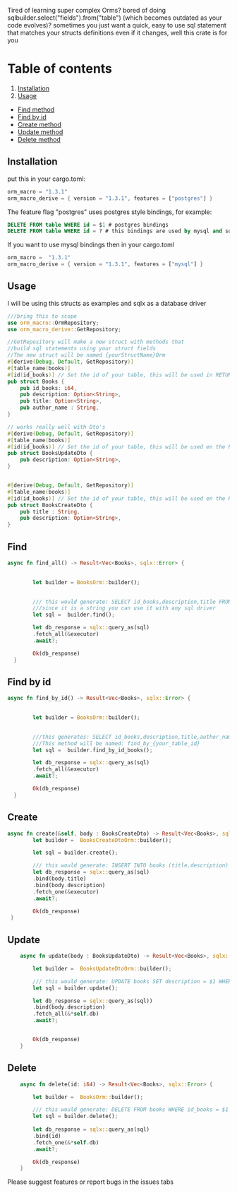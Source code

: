Tired of learning super complex Orms? bored of doing sqlbuilder.select("fields").from("table") (which becomes outdated as your code evolves)? 
sometimes you just want a quick, easy to use sql statement that matches your structs definitions even if it 
changes, well this crate is for you 

# Table of contents

 1. [Installation](#Installation)
 2. [Usage](#Usage)
* [Find method](#Find)
* [Find by id](#Find-by-id)
* [Create method](#Create)
* [Update method](#Update)
* [Delete method](#Delete)
 

## Installation

put this in your cargo.toml: 
```rust 
orm_macro = "1.3.1"
orm_macro_derive = { version = "1.3.1", features = ["postgres"] }  
```

The feature flag  "postgres"  uses postgres style bindings, for example: 
```sql
DELETE FROM table WHERE id = $1 # postgres bindings
DELETE FROM table WHERE id = ? # this bindings are used by mysql and sqlite
```
If you want to use mysql bindings then in your cargo.toml
```rust
orm_macro =  "1.3.1"
orm_macro_derive = { version = "1.3.1", features = ["mysql"] } 
```

## Usage
I will be using this structs as examples and sqlx as a database driver
```rust
///bring this to scope
use orm_macro::OrmRepository;
use orm_macro_derive::GetRepository;

//GetRepository will make a new struct with methods that 
//build sql statements using your struct fields
//The new struct will be named {yourStructName}Orm
#[derive(Debug, Default, GetRepository)]
#[table_name(books)]
#[id(id_books)] // Set the id of your table, this will be used in RETURNING and where clauses 
pub struct Books {
    pub id_books: i64,
    pub description: Option<String>,
    pub title: Option<String>,
    pub author_name : String,
}

// works really well with Dto's
#[derive(Debug, Default, GetRepository)]
#[table_name(books)]
#[id(id_books)] // Set the id of your table, this will be used en the RETURNING clauses 
pub struct BooksUpdateDto {
    pub description: Option<String>,
}


#[derive(Debug, Default, GetRepository)]
#[table_name(books)]
#[id(id_books)] // Set the id of your table, this will be used en the RETURNING clauses 
pub struct BooksCreateDto {
    pub title : String,
    pub description: Option<String>,
}

```
## Find 

``` rust 
async fn find_all() -> Result<Vec<Books>, sqlx::Error> {

    
        let builder = BooksOrm::builder();
    

        /// this would generate: SELECT id_books,description,title FROM books 
        ///since it is a string you can use it with any sql driver
        let sql =  builder.find();

        let db_response = sqlx::query_as(sql)
        .fetch_all(&executor)
        .await?;

        Ok(db_response)
  }

 ```


## Find by id

``` rust 
async fn find_by_id() -> Result<Vec<Books>, sqlx::Error> {

    
        let builder = BooksOrm::builder();
    

        ///this generates: SELECT id_books,description,title,author_name FROM books WHERE id_books = $1
        ///This method will be named: find_by_{your_table_id}
        let sql =  builder.find_by_id_books();

        let db_response = sqlx::query_as(sql)
        .fetch_all(&executor)
        .await?;

        Ok(db_response)
  }

 ```



## Create

```rust
async fn create(&self, body : BooksCreateDto) -> Result<Vec<Books>, sqlx::Error> {
        let builder =  BooksCreateDtoOrm::builder();

		let sql = builder.create();

		/// this would generate: INSERT INTO books (title,description) VALUES($1,$2) RETURNING id_books,title,description
        let db_response = sqlx::query_as(sql)
        .bind(body.title)
        .bind(body.description)
        .fetch_one(&executor)
        .await?;

        Ok(db_response)
 }
```

## Update
```rust
    async fn update(body : BooksUpdateDto) -> Result<Vec<Books>, sqlx::Error> {

        let builder =  BooksUpdateDtoOrm::builder();

        /// this would generate: UPDATE books SET description = $1 WHERE id_books = $2 RETURNING id_books, description
		let sql = builder.update();

        let db_response = sqlx::query_as(sql))
        .bind(body.description)
        .fetch_all(&*self.db)
        .await?;


        Ok(db_response)
    }
```
## Delete

```rust
    async fn delete(id: i64) -> Result<Vec<Books>, sqlx::Error> {

        let builder =  BooksOrm::builder();

		/// this would generate: DELETE FROM books WHERE id_books = $1  RETURNING id_books,title,description,author_name
		let sql = builder.delete();
		
        let db_response = sqlx::query_as(sql)
        .bind(id)
        .fetch_one(&*self.db)
        .await?;

        Ok(db_response)
    }
```

Please suggest features or report bugs in the issues tabs

